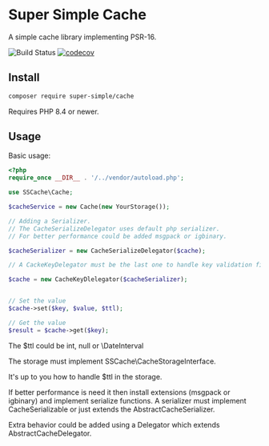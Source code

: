# Super Simple Cache

A simple cache library implementing PSR-16.

![Build Status](https://github.com/alextodorov/super-simple-cache/actions/workflows/build.yml/badge.svg?branch=main) [![codecov](https://codecov.io/gh/alextodorov/super-simple-cache/branch/main/graph/badge.svg?token=AHKTD7FAQX)](https://codecov.io/gh/alextodorov/super-simple-cache)

Install
-------

```sh
composer require super-simple/cache
```

Requires PHP 8.4 or newer.

Usage
-----

Basic usage:

```php
<?php
require_once __DIR__ . '/../vendor/autoload.php';

use SSCache\Cache;

$cacheService = new Cache(new YourStorage());

// Adding a Serializer.
// The CacheSerializeDelegator uses default php serializer.
// For better performance could be added msgpack or igbinary.

$cacheSerializer = new CacheSerializeDelegator($cache);

// A CackeKeyDelegator must be the last one to handle key validation first

$cache = new CacheKeyDlelegator($cacheSerializer);


// Set the value
$cache->set($key, $value, $ttl);

// Get the value
$result = $cache->get($key);
```

The $ttl could be int, null or \DateInterval

The storage must implement SSCache\CacheStorageInterface.

It's up to you how to handle $ttl in the storage.

If better performance is need it then install extensions (msgpack or igbinary) and implement serialize functions.
A serializer must implement CacheSerializable or just extends the AbstractCacheSerializer. 

Extra behavior could be added using a Delegator which extends AbstractCacheDelegator.
